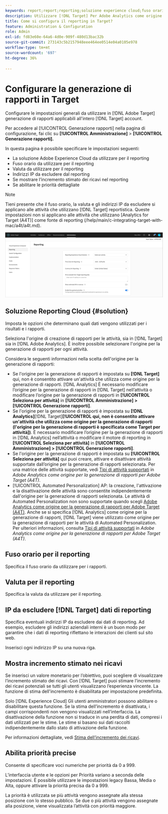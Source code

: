 ```yaml
---
keywords: report;report;reporting;soluzione experience cloud;fuso orario;fuso orario;valuta;escludere gli IP;incremento stimato dei ricavi;ricavi;incremento dei ricavi;priorità dettagliate;fine-grained
description: Utilizzare [!DNL Target] Per Adobe Analytics come origine per la generazione di rapporti, specifica il fuso orario e il formato della valuta predefiniti, aggiungi indirizzi IP da escludere dalla generazione dei rapporti e altro ancora.
title: Come si configura il reporting in Target?
feature: Administration & Configuration
role: Admin
exl-id: fd83e60e-64a6-4d0e-909f-480d13bac32b
source-git-commit: 273143c5b2157948eee464ee0514e04a0105e978
workflow-type: tm+mt
source-wordcount: '697'
ht-degree: 36%

---
```


# Configurare la generazione di rapporti in Target

Configurare le impostazioni generali da utilizzare in [!DNL Adobe Target] generazione di rapporti applicabili all&#39;intero [!DNL Target] account.

Per accedere al [!UICONTROL Generazione rapporti] nella pagina di configurazione, fai clic su **[!UICONTROL Amministrazione]** > **[!UICONTROL Generazione rapporti].**

In questa pagina è possibile specificare le impostazioni seguenti:

* La soluzione Adobe Experience Cloud da utilizzare per il reporting
* Fuso orario da utilizzare per il reporting
* Valuta da utilizzare per il reporting
* Indirizzi IP da escludere dal reporting
* Se mostrare l’incremento stimato dei ricavi nel reporting
* Se abilitare le priorità dettagliate

>[!NOTE]
>
>Tieni presente che il fuso orario, la valuta e gli indirizzi IP da escludere si applicano alle attività che utilizzano [!DNL Target] reportistica. Queste impostazioni non si applicano alle attività che utilizzano [Analytics for Target (A4T)] come fonte di reporting (/help/main/c-integrating-target-with-mac/a4t/a4t.md).

![Pagina di reporting](/help/main/administrating-target/assets/reporting.png)

## Soluzione Reporting Cloud {#solution}

Imposta le opzioni che determinano quali dati vengono utilizzati per i risultati e i rapporti.

Seleziona l&#39;origine di creazione di rapporti per le attività, sia in [!DNL Target] sia in [!DNL Adobe Analytics]. È inoltre possibile selezionare l&#39;origine per la generazione di rapporti per ogni attività.

Considera le seguenti informazioni nella scelta dell&#39;origine per la generazione di rapporti:

* Se l&#39;origine per la generazione di rapporti è impostata su **[!DNL Target]** qui, non è consentito attivare un&#39;attività che utilizza come origine per la generazione di rapporti. [!DNL Analytics] È necessario modificare l’origine per la generazione di rapporti in [!DNL Target] nell’attività o modificare l’origine per la generazione di rapporti in **[!UICONTROL Seleziona per attività]** in **[!UICONTROL Amministrazione] > [!UICONTROL Generazione rapporti]**.
* Se l&#39;origine per la generazione di rapporti è impostata su **[!DNL Analytics]**[!DNL Target]**[!UICONTROL qui, non è consentito attivare un&#39;attività che utilizza come origine per la generazione di rapporti (l&#39;origine per la generazione di rapporti è specificata come Target per attività])**. È necessario modificare l’origine per la generazione di rapporti in [!DNL Analytics] nell’attività o modificare il motore di reporting in **[!UICONTROL Seleziona per attività]** in **[!UICONTROL Amministrazione] > [!UICONTROL Generazione rapporti]**.
* Se l&#39;origine per la generazione di rapporti è impostata su **[!UICONTROL Seleziona per attività]** qui puoi creare, attivare e disattivare attività supportate dall’origine per la generazione di rapporti selezionata. Per una matrice delle attività supportate, vedi [Tipi di attività supportati](/help/main/c-integrating-target-with-mac/a4t/a4t.md#section_F487896214BF4803AF78C552EF1669AA) in *Adobe Analytics come origine per la generazione di rapporti per Adobe Target (A4T)*.
* [!UICONTROL Automated Personalization] AP: la creazione, l&#39;attivazione e la disattivazione delle attività sono consentite indipendentemente dall&#39;origine per la generazione di rapporti selezionata. Le attività di Automated Personalization non sono supportate quando scegli [Adobe Analytics come origine per la generazione di rapporti per Adobe Target (A4T)](/help/main/c-integrating-target-with-mac/a4t/a4t.md). Anche se si specifica [!DNL Analytics] come origine per la generazione di rapporti, [!DNL Target] viene utilizzato come origine per la generazione di rapporti per le attività di Automated Personalization. Per ulteriori informazioni, consulta [Tipi di attività supportati](/help/main/c-integrating-target-with-mac/a4t/a4t.md#section_F487896214BF4803AF78C552EF1669AA) in *Adobe Analytics come origine per la generazione di rapporti per Adobe Target (A4T)*.

## Fuso orario per il reporting

Specifica il fuso orario da utilizzare per i rapporti.

## Valuta per il reporting

Specifica la valuta da utilizzare per il reporting.

## IP da escludere [!DNL Target] dati di reporting

Specifica eventuali indirizzi IP da escludere dai dati di reporting. Ad esempio, escludere gli indirizzi aziendali interni è un buon modo per garantire che i dati di reporting riflettano le interazioni dei clienti sul sito web.

Inserisci ogni indirizzo IP su una nuova riga.

## Mostra incremento stimato nei ricavi

Se inserisci un valore monetario per l’obiettivo, puoi scegliere di visualizzare l’incremento stimato dei ricavi. Con [!DNL Target] puoi stimare l’incremento dei ricavi potenziali se tutti gli utenti visualizzano l’esperienza vincente. La funzione di stima dell&#39;incremento è disabilitata per impostazione predefinita.

Solo [!DNL Experience Cloud] Gli utenti amministratori possono abilitare o disabilitare questa funzione. Se la stima dell’incremento è disattivata, i campi corrispondenti non vengono visualizzati nell’interfaccia. La disattivazione della funzione non si traduce in una perdita di dati, compresi i dati utilizzati per le stime. Le stime si basano sui dati raccolti indipendentemente dallo stato di attivazione della funzione.

Per informazioni dettagliate, vedi [Stima dell’incremento dei ricavi](/help/main/administrating-target/r-target-account-preferences/estimating-lift-in-revenue.md).

## Abilita priorità precise

Consente di specificare voci numeriche per priorità da 0 a 999.

L’interfaccia utente e le opzioni per Priorità variano a seconda delle impostazioni. È possibile utilizzare le impostazioni legacy Bassa, Media o Alta, oppure attivare la priorità precisa da 0 a 999.

La priorità è utilizzata se più attività vengono assegnate alla stessa posizione con lo stesso pubblico. Se due o più attività vengono assegnate alla posizione, viene visualizzata l’attività con priorità maggiore.
